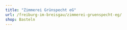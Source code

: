 ```yaml
---
title: "Zimmerei Grünspecht eG"
url: /freiburg-im-breisgau/zimmerei-gruenspecht-eg/
shop: Basteln
---
```

